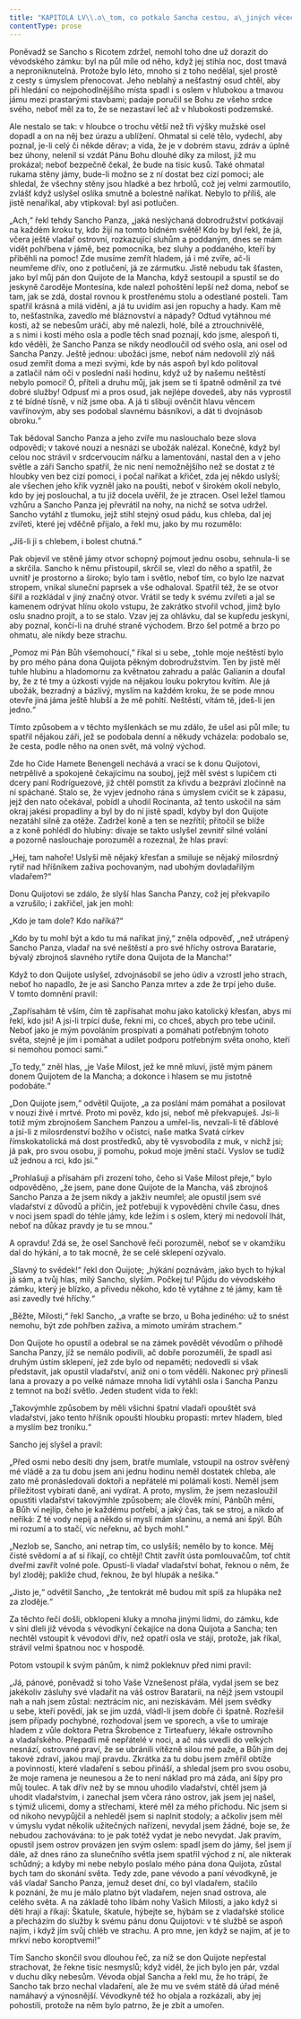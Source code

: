 ```yaml
---
title: "KAPITOLA LV\\.o\_tom, co potkalo Sancha cestou, a\_jiných věcech, které stály za\_spatření\\."
contentType: prose
---
```


  

Poněvadž se Sancho s Ricotem zdržel, nemohl toho dne už dorazit do vévodského zámku: byl na půl míle od něho, když jej stihla noc, dost tmavá a neproniknutelná. Protože bylo léto, mnoho si z toho nedělal, sjel prostě z cesty s úmyslem přenocovat. Jeho neblahý a nešťastný osud chtěl, aby při hledání co nejpohodlnějšího místa spadl i s oslem v hlubokou a tmavou jámu mezi prastarými stavbami; padaje poručil se Bohu ze všeho srdce svého, neboť měl za to, že se nezastaví leč až v hlubokosti podzemské.

Ale nestalo se tak: v hloubce o trochu větší než tři výšky mužské osel dopadl a on na něj bez úrazu a ublížení. Ohmatal si celé tělo, vydechl, aby poznal, je-li celý či někde děrav; a vida, že je v dobrém stavu, zdráv a úplně bez úhony, nelenil si vzdát Pánu Bohu dlouhé díky za milost, již mu prokázal; neboť bezpečně čekal, že bude na tisíc kusů. Také ohmatal rukama stěny jámy, bude-li možno se z ní dostat bez cizí pomoci; ale shledal, že všechny stěny jsou hladké a bez hrbolů, což jej velmi zarmoutilo, zvlášť když uslyšel oslíka smutně a bolestně naříkat. Nebylo to příliš, ale jistě nenaříkal, aby vtipkoval: byl asi potlučen.

„Ach,“ řekl tehdy Sancho Panza, „jaká neslýchaná dobrodružství potkávají na každém kroku ty, kdo žijí na tomto bídném světě! Kdo by byl řekl, že já, včera ještě vladař ostrovní, rozkazující sluhům a poddaným, dnes se mám vidět pohřbena v jámě, bez pomocníka, bez sluhy a poddaného, kteří by přiběhli na pomoc! Zde musíme zemřít hladem, já i mé zvíře, ač-li neumřeme dřív, ono z potlučení, já ze zármutku. Jistě nebudu tak šťasten, jako byl můj pán don Quijote de la Mancha, když sestoupil a spustil se do jeskyně čaroděje Montesína, kde nalezl pohoštění lepší než doma, neboť se tam, jak se zdá, dostal rovnou k prostřenému stolu a odestlané posteli. Tam spatřil krásná a milá vidění, a já tu uvidím asi jen ropuchy a hady. Kam mě to, nešťastníka, zavedlo mé bláznovství a nápady? Odtud vytáhnou mé kosti, až se nebesům uráčí, aby mě nalezli, holé, bílé a ztrouchnivělé, a s nimi i kosti mého osla a podle těch snad poznají, kdo jsme, alespoň ti, kdo věděli, že Sancho Panza se nikdy neodloučil od svého osla, ani osel od Sancha Panzy. Ještě jednou: ubožáci jsme, neboť nám nedovolil zlý náš osud zemřít doma a mezi svými, kde by nás aspoň byl kdo politoval a zatlačil nám oči v poslední naši hodinu, když už by našemu neštěstí nebylo pomoci! Ó, příteli a druhu můj, jak jsem se ti špatně odměnil za tvé dobré služby! Odpusť mi a pros osud, jak nejlépe dovedeš, aby nás vyprostil z té bídné tísně, v níž jsme oba. A já ti slibuji ověnčit hlavu věncem vavřínovým, aby ses podobal slavnému básníkovi, a dát ti dvojnásob obroku.“

Tak bědoval Sancho Panza a jeho zvíře mu naslouchalo beze slova odpovědi; v takové nouzi a nesnázi se ubožák nalézal. Konečně, když byl celou noc strávil v srdcervoucím nářku a lamentování, nastal den a v jeho světle a záři Sancho spatřil, že nic není nemožnějšího než se dostat z té hloubky ven bez cizí pomoci, i počal naříkat a křičet, zda jej někdo uslyší; ale všechen jeho křik vyzněl jako na poušti, neboť v širokém okolí nebylo, kdo by jej poslouchal, a tu již docela uvěřil, že je ztracen. Osel ležel tlamou vzhůru a Sancho Panza jej převrátil na nohy, na nichž se sotva udržel. Sancho vytáhl z tlumoku, jejž stihl stejný osud pádu, kus chleba, dal jej zvířeti, které jej vděčně přijalo, a řekl mu, jako by mu rozumělo:

„Jíš-li ji s chlebem, i bolest chutná.“

Pak objevil ve stěně jámy otvor schopný pojmout jednu osobu, sehnula-li se a skrčila. Sancho k němu přistoupil, skrčil se, vlezl do něho a spatřil, že uvnitř je prostorno a široko; bylo tam i světlo, neboť tím, co bylo lze nazvat stropem, vnikal sluneční paprsek a vše odhaloval. Spatřil též, že se otvor šířil a rozkládal v jiný značný otvor. Vrátil se tedy k svému zvířeti a jal se kamenem odrývat hlínu okolo vstupu, že zakrátko stvořil vchod, jímž bylo oslu snadno projít, a to se stalo. Vzav jej za ohlávku, dal se kupředu jeskyní, aby poznal, končí-li na druhé straně východem. Brzo šel potmě a brzo po ohmatu, ale nikdy beze strachu.

„Pomoz mi Pán Bůh všemohoucí,“ říkal si u sebe, „tohle moje neštěstí bylo by pro mého pána dona Quijota pěkným dobrodružstvím. Ten by jistě měl tuhle hlubinu a hladomornu za květnatou zahradu a palác Galianin a doufal by, že z té tmy a úzkosti vyjde na nějakou louku pokrytou kvítím. Ale já ubožák, bezradný a bázlivý, myslím na každém kroku, že se pode mnou otevře jiná jáma ještě hlubší a že mě pohltí. Neštěstí, vítám tě, jdeš-li jen jedno.“

Tímto způsobem a v těchto myšlenkách se mu zdálo, že ušel asi půl míle; tu spatřil nějakou záři, jež se podobala denní a někudy vcházela: podobalo se, že cesta, podle něho na onen svět, má volný východ.

Zde ho Cide Hamete Benengeli nechává a vrací se k donu Quijotovi, netrpělivě a spokojeně čekajícímu na souboj, jejž měl svést s lupičem cti dcery paní Rodríguezové, již chtěl pomstít za křivdu a bezpráví zločinně na ní spáchané. Stalo se, že vyjev jednoho rána s úmyslem cvičit se k zápasu, jejž den nato očekával, pobídl a uhodil Rocinanta, až tento uskočil na sám okraj jakési propadliny a byl by do ní jistě spadl, kdyby byl don Quijote nezatáhl silně za otěže. Zadržel koně a ten se nezřítil; přitočil se blíže a z koně pohlédl do hlubiny: dívaje se takto uslyšel zevnitř silné volání a pozorně naslouchaje porozuměl a rozeznal, že hlas praví:

„Hej, tam nahoře! Uslyší mě nějaký křesťan a smiluje se nějaký milosrdný rytíř nad hříšníkem zaživa pochovaným, nad ubohým dovladařilým vladařem?“

Donu Quijotovi se zdálo, že slyší hlas Sancha Panzy, což jej překvapilo a vzrušilo; i zakřičel, jak jen mohl:

„Kdo je tam dole? Kdo naříká?“

„Kdo by tu mohl být a kdo tu má naříkat jiný,“ zněla odpověď, „než utrápený Sancho Panza, vladař na své neštěstí a pro své hříchy ostrova Baratarie, bývalý zbrojnoš slavného rytíře dona Quijota de la Mancha!“

Když to don Quijote uslyšel, zdvojnásobil se jeho údiv a vzrostl jeho strach, neboť ho napadlo, že je asi Sancho Panza mrtev a zde že trpí jeho duše. V tomto domnění pravil:

„Zapřísahám tě vším, čím tě zapřísahat mohu jako katolický křesťan, abys mi řekl, kdo jsi! A jsi-li trpící duše, řekni mi, co chceš, abych pro tebe učinil. Neboť jako je mým povoláním prospívati a pomáhati potřebným tohoto světa, stejně je jím i pomáhat a udílet podporu potřebným světa onoho, kteří si nemohou pomoci sami.“

„To tedy,“ zněl hlas, „je Vaše Milost, jež ke mně mluví, jistě mým pánem donem Quijotem de la Mancha; a dokonce i hlasem se mu jistotně podobáte.“

„Don Quijote jsem,“ odvětil Quijote, „a za poslání mám pomáhat a posilovat v nouzi živé i mrtvé. Proto mi pověz, kdo jsi, neboť mě překvapuješ. Jsi-li totiž mým zbrojnošem Sanchem Panzou a umřel-lis, nevzali-li tě ďáblové a jsi-li z milosrdenství božího v očistci, naše matka Svatá církev římskokatolická má dost prostředků, aby tě vysvobodila z muk, v nichž jsi; já pak, pro svou osobu, jí pomohu, pokud moje jmění stačí. Vyslov se tudíž už jednou a rci, kdo jsi.“

„Prohlašuji a přísahám při zrození toho, čeho si Vaše Milost přeje,“ bylo odpověděno, „že jsem, pane done Quijote de la Mancha, váš zbrojnoš Sancho Panza a že jsem nikdy a jakživ neumřel; ale opustil jsem své vladařství z důvodů a příčin, jež potřebují k vypovědění chvíle času, dnes v noci jsem spadl do téhle jámy, kde ležím i s oslem, který mi nedovolí lhát, neboť na důkaz pravdy je tu se mnou.“

A opravdu! Zdá se, že osel Sanchově řeči porozuměl, neboť se v okamžiku dal do hýkání, a to tak mocně, že se celé sklepení ozývalo.

„Slavný to svědek!“ řekl don Quijote; „hýkání poznávám, jako bych to hýkal já sám, a tvůj hlas, milý Sancho, slyším. Počkej tu! Půjdu do vévodského zámku, který je blízko, a přivedu někoho, kdo tě vytáhne z té jámy, kam tě asi zavedly tvé hříchy.“

„Běžte, Milosti,“ řekl Sancho, „a vraťte se brzo, u Boha jediného: už to snést nemohu, být zde pohřben zaživa, a mimoto umírám strachem.“

Don Quijote ho opustil a odebral se na zámek povědět vévodům o příhodě Sancha Panzy, jíž se nemálo podivili, ač dobře porozuměli, že spadl asi druhým ústím sklepení, jež zde bylo od nepaměti; nedovedli si však představit, jak opustil vladařství, aniž oni o tom věděli. Nakonec prý přinesli lana a provazy a po velké námaze mnoha lidí vytáhli osla i Sancha Panzu z temnot na boží světlo. Jeden student vida to řekl:

„Takovýmhle způsobem by měli všichni špatní vladaři opouštět svá vladařství, jako tento hříšník opouští hloubku propasti: mrtev hladem, bled a myslím bez troníku.“

Sancho jej slyšel a pravil:

„Před osmi nebo desíti dny jsem, bratře mumlale, vstoupil na ostrov svěřený mé vládě a za tu dobu jsem ani jednu hodinu neměl dostatek chleba, ale zato mě pronásledovali doktoři a nepřátelé mi polámali kosti. Neměl jsem příležitost vybírati daně, ani vydírat. A proto, myslím, že jsem nezasloužil opustiti vladařství takovýmhle způsobem; ale člověk míní, Pánbůh mění, a Bůh ví nejlíp, čeho je každému potřebí, a jaký čas, tak se stroj, a nikdo ať neříká: Z té vody nepij a někdo si myslí mám slaninu, a nemá ani špýl. Bůh mi rozumí a to stačí, víc neřeknu, ač bych mohl.“

„Nezlob se, Sancho, ani netrap tím, co uslyšíš; nemělo by to konce. Měj čisté svědomí a ať si říkají, co chtějí! Chtít zavřít ústa pomlouvačům, toť chtít dveřmi zavřít volné pole. Opustí-li vladař vladařství bohat, řeknou o něm, že byl zloděj; pakliže chud, řeknou, že byl hlupák a nešika.“

„Jisto je,“ odvětil Sancho, „že tentokrát mě budou mít spíš za hlupáka než za zloděje.“

Za těchto řečí došli, obklopeni kluky a mnoha jinými lidmi, do zámku, kde v síni dleli již vévoda s vévodkyní čekajíce na dona Quijota a Sancha; ten nechtěl vstoupit k vévodovi dřív, než opatří osla ve stáji, protože, jak říkal, strávil velmi špatnou noc v hospodě.

Potom vstoupil k svým pánům, k nimž pokleknuv před nimi pravil:

„Já, pánové, poněvadž si toho Vaše Vznešenost přála, vydal jsem se bez jakékoliv zásluhy své vladařit na váš ostrov Baratarii, na nějž jsem vstoupil nah a nah jsem zůstal: neztrácím nic, ani nezískávám. Měl jsem svědky u sebe, kteří povědí, jak se jim uzdá, vládl-li jsem dobře či špatně. Rozřešil jsem případy pochybné, rozhodoval jsem ve sporech, a vše to umíraje hladem z vůle doktora Petra Škrobence z Tirteafuery, lékaře ostrovního a vladařského. Přepadli mě nepřátelé v noci, a ač nás uvedli do velkých nesnází, ostrované praví, že se ubránili vítězně silou mé paže, a Bůh jim dej takové zdraví, jakou mají pravdu. Zkrátka za tu dobu jsem změřil obtíže a povinnosti, které vladaření s sebou přináší, a shledal jsem pro svou osobu, že moje ramena je neunesou a že to není náklad pro má záda, ani šípy pro můj toulec. A tak dřív než by se mnou uhodilo vladařství, chtěl jsem já uhodit vladařstvím, i zanechal jsem včera ráno ostrov, jak jsem jej našel, s týmiž ulicemi, domy a střechami, které měl za mého příchodu. Nic jsem si od nikoho nevypůjčil a nehleděl jsem si naplnit stodoly; a ačkoliv jsem měl v úmyslu vydat několik užitečných nařízení, nevydal jsem žádné, boje se, že nebudou zachovávána: to je pak totéž vydat je nebo nevydat. Jak pravím, opustil jsem ostrov provázen jen svým oslem: spadl jsem do jámy, šel jsem jí dále, až dnes ráno za slunečního světla jsem spatřil východ z ní, ale nikterak schůdný; a kdyby mi nebe nebylo poslalo mého pána dona Quijota, zůstal bych tam do skonání světa. Tedy zde, pane vévodo a paní vévodkyně, je váš vladař Sancho Panza, jemuž deset dní, co byl vladařem, stačilo k poznání, že mu je málo platno být vladařem, nejen snad ostrova, ale celého světa. A na základě toho líbám nohy Vašich Milostí, a jako když si děti hrají a říkají: Škatule, škatule, hýbejte se, hýbám se z vladařské stolice a přecházím do služby k svému pánu donu Quijotovi: v té službě se aspoň najím, i když jím svůj chléb ve strachu. A pro mne, jen když se najím, ať je to mrkví nebo koroptvemi!“

Tím Sancho skončil svou dlouhou řeč, za níž se don Quijote nepřestal strachovat, že řekne tisíc nesmyslů; když viděl, že jich bylo jen pár, vzdal v duchu díky nebesům. Vévoda objal Sancha a řekl mu, že ho trápí, že Sancho tak brzo nechal vladaření, ale že mu ve svém státě dá úřad méně namáhavý a výnosnější. Vévodkyně též ho objala a rozkázali, aby jej pohostili, protože na něm bylo patrno, že je zbit a umořen.
